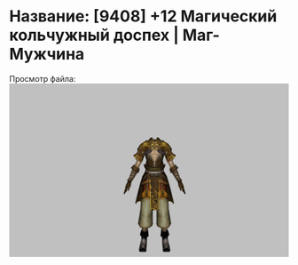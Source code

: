 # Название: [9408] +12 Магический кольчужный доспех | Маг-Мужчина

Просмотр файла:
![p040003.png](p040003.png)